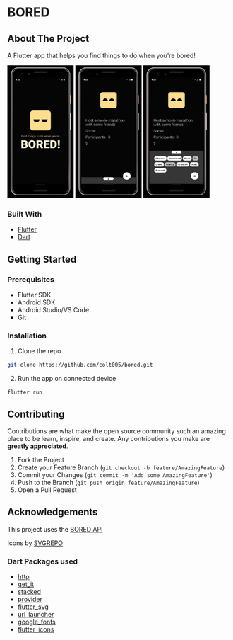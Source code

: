 # BORED

## About The Project

A Flutter app that helps you find things to do when you're bored!

<img src="/screenshots/Screenshot 0.png" height="300em" />    <img src="/screenshots/Screenshot 1.png" height="300em" />    <img src="/screenshots/Screenshot 2.png" height="300em" />

### Built With
* [Flutter](https://flutter.dev/)
* [Dart](https://dart.dev/)

## Getting Started

### Prerequisites
* Flutter SDK
* Android SDK
* Android Studio/VS Code
* Git

### Installation

1. Clone the repo
```sh
git clone https://github.com/colt005/bored.git
```
2. Run the app on connected device
```
flutter run
```

## Contributing

Contributions are what make the open source community such an amazing place to be learn, inspire, and create. Any contributions you make are **greatly appreciated**.

1. Fork the Project
2. Create your Feature Branch (`git checkout -b feature/AmazingFeature`)
3. Commit your Changes (`git commit -m 'Add some AmazingFeature'`)
4. Push to the Branch (`git push origin feature/AmazingFeature`)
5. Open a Pull Request

## Acknowledgements

This project uses the [BORED API](http://www.boredapi.com/)

Icons by [SVGREPO](https://www.svgrepo.com/)

### Dart Packages used
* [http](https://pub.dev/packages/http)
* [get_it](https://pub.dev/packages/get_it)
* [stacked](https://pub.dev/packages/stacked)
* [provider](https://pub.dev/packages/provider)
* [flutter_svg](https://pub.dev/packages/flutter_svg)
* [url_launcher](https://pub.dev/packages/url_launcher)
* [google_fonts](https://pub.dev/packages/google_fonts)
* [flutter_icons](https://pub.dev/packages/flutter_icons)

